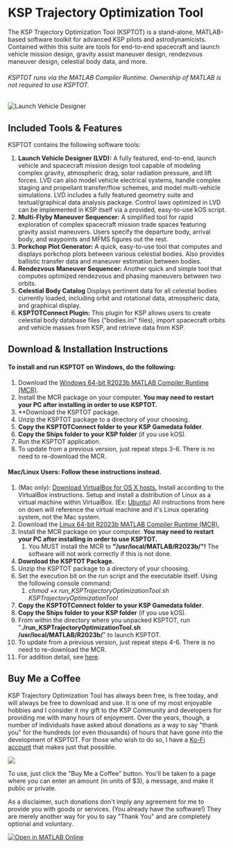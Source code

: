 # KSP Trajectory Optimization Tool 
The KSP Trajectory Optimization Tool (KSPTOT) is a stand-alone, MATLAB-based software toolkit for advanced KSP pilots and astrodynamicists.  Contained within this suite are tools for end-to-end spacecraft and launch vehicle mission design, gravity assist maneuver design, rendezvous maneuver design, celestial body data, and more.
###### KSPTOT runs via the MATLAB Compiler Runtime.  Ownership of MATLAB is not required to use KSPTOT.
![Launch Vehicle Designer](https://i.imgur.com/gzom2yV.png)
## Included Tools & Features
KSPTOT contains the following software tools:

 1. **Launch Vehicle Designer (LVD):** A fully featured, end-to-end, launch vehicle and spacecraft mission design tool capable of modeling complex gravity, atmospheric drag, solar radiation pressure, and lift forces.  LVD can also model vehicle electrical systems, handle complex staging and propellant transfer/flow schemes, and model multi-vehicle simulations.  LVD includes a fully featured geometry suite and textual/graphical data analysis package.  Control laws optimized in LVD can be implemented in KSP itself via a provided, easy-to-use kOS script.
 2. **Multi-Flyby Maneuver Sequencer:**  A simplified tool for rapid exploration of complex spacecraft mission trade spaces featuring gravity assist maneuvers.  Users specify the departure body, arrival body, and waypoints and MFMS figures out the rest.
 3.  **Porkchop Plot Generator:** A quick, easy-to-use tool that computes and displays porkchop plots between various celestial bodies.  Also provides ballistic transfer data and maneuver estimation between bodies.
 4.  **Rendezvous Maneuver Sequencer:** Another quick and simple tool that computes optimized rendezvous and phasing maneuvers between two orbits.
 5. **Celestial Body Catalog** Displays pertinent data for all celestial bodies currently loaded, including orbit and rotational data, atmospheric data, and graphical display.
 6. **KSPTOTConnect Plugin:**  This plugin for KSP allows users to create celestial body database files ("bodies.ini" files), import spacecraft orbits and vehicle masses from KSP, and retrieve data from KSP.

## Download & Installation Instructions
#### To install and run KSPTOT on **Windows**, do the following:
1.  Download the [Windows 64-bit R2023b MATLAB Compiler Runtime (MCR)](https://www.mathworks.com/products/compiler/matlab-runtime.html).
2.  Install the MCR package on your computer. **You may need to restart your PC after installing in order to use KSPTOT.**
3.  **Download the KSPTOT package.
4.  Unzip the KSPTOT package to a directory of your choosing.
5.  **Copy the KSPTOTConnect folder to your KSP Gamedata folder**.
6.  **Copy the Ships folder to your KSP folder** (if you use kOS).
7.  Run the KSPTOT application.
8.  To update from a previous version, just repeat steps 3-6. There is no need to re-download the MCR.
#### **Mac/Linux Users: Follow these instructions instead.**
1.  (Mac only): [Download VirtualBox for OS X hosts.](https://www.virtualbox.org/wiki/Downloads) Install according to the VirtualBox instructions. Setup and install a distribution of Linux as a virtual machine within VirtualBox. (Ex: [Ubuntu](https://www.ubuntu.com/download/desktop)) All instructions from here on down will reference the virtual machine and it's Linux operating system, not the Mac system.
2.  Download the [Linux 64-bit R2023b MATLAB Compiler Runtime (MCR).](https://www.mathworks.com/products/compiler/matlab-runtime.html)
3.  Install the MCR package on your computer. **You may need to restart your PC after installing in order to use KSPTOT.**
    1.  You MUST install the MCR to **"/usr/local/MATLAB/R2023b/"!** The software will not work correctly if this is not done.
4.  **Download the KSPTOT Package.**
5.  Unzip the KSPTOT package to a directory of your choosing.
6.  Set the execution bit on the run script and the executable itself. Using the following console command:
    1.  _chmod +x run_KSPTrajectoryOptimizationTool.sh KSPTrajectoryOptimizationTool_
7.  **Copy the KSPTOTConnect folder to your KSP Gamedata folder**.
8.  **Copy the Ships folder to your KSP folder** (if you use kOS).
9.  From within the directory where you unpacked KSPTOT, run "**./run_KSPTrajectoryOptimizationTool.sh /usr/local/MATLAB/R2023b/**" to launch KSPTOT.
10.  To update from a previous version, just repeat steps 4-6. There is no need to re-download the MCR.
11.  For addition detail, see [here](https://finitemonkeys.org/ksptot_on_linux).  
## Buy Me a Coffee
KSP Trajectory Optimization Tool has always been free, is free today, and will always be free to download and use. It is one of my most enjoyable hobbies and I consider it my gift to the KSP Community and developers for providing me with many hours of enjoyment. Over the years, though, a number of individuals have asked about donations as a way to say "thank you" for the hundreds (or even thousands) of hours that have gone into the development of KSPTOT. For those who wish to do so, I have a [Ko-Fi account](https://ko-fi.com/home/about2) that makes just that possible.

[![](https://i.imgur.com/pFX1IYV.png)](https://ko-fi.com/arrowstar)

To use, just click the "Buy Me a Coffee" button. You'll be taken to a page where you can enter an amount (in units of $3), a message, and make it public or private.

As a disclaimer, such donations don't imply any agreement for me to provide you with goods or services. (You already have the software!) They are merely another way for you to say "Thank You" and are completely optional and voluntary.

[![Open in MATLAB Online](https://www.mathworks.com/images/responsive/global/open-in-matlab-online.svg)](https://matlab.mathworks.com/open/github/v1?repo=Arrowstar/ksptot/tree/v1.6.10&file=projectMain.m) 
